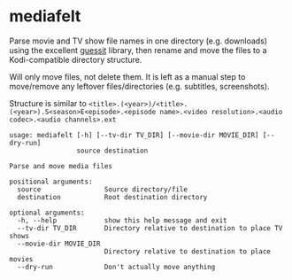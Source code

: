 # mediafelt
Parse movie and TV show file names in one directory (e.g. downloads) using
the excellent [guessit](https://github.com/guessit-io/guessit) library, then
rename and move the files to a Kodi-compatible directory structure.

Will only move files, not delete them.  It is left as a manual step to
move/remove any leftover files/directories (e.g. subtitles, screenshots).

Structure is similar to 
`<title>.(<year>)/<title>.(<year>).S<season>E<episode>.<episode name>.<video resolution>.<audio codec>.<audio channels>.ext`

```
usage: mediafelt [-h] [--tv-dir TV_DIR] [--movie-dir MOVIE_DIR] [--dry-run]
                 source destination

Parse and move media files

positional arguments:
  source                Source directory/file
  destination           Root destination directory

optional arguments:
  -h, --help            show this help message and exit
  --tv-dir TV_DIR       Directory relative to destination to place TV shows
  --movie-dir MOVIE_DIR
                        Directory relative to destination to place movies
  --dry-run             Don't actually move anything
```
